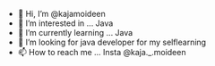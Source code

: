 - 👋 Hi, I’m @kajamoideen
- 👀 I’m interested in ... Java 
- 🌱 I’m currently learning ... Java 
- 💞️ I’m looking for java developer for my selflearning 
- 📫 How to reach me ... Insta @kaja._.moideen

